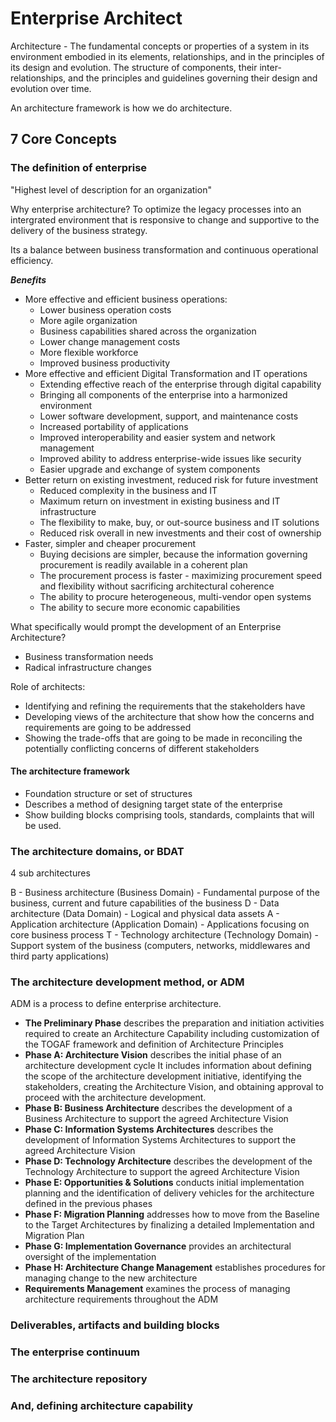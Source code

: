 # Enterprise Architect

Architecture - The fundamental concepts or properties of a system in its environment embodied in its elements, relationships, and in the principles of its design and evolution. The structure of components, their inter-relationships, and the principles and guidelines governing their design and evolution over time.

An architecture framework is how we do architecture.

## 7 Core Concepts

### The definition of enterprise

"Highest level of description for an organization"

Why enterprise architecture?
To optimize the legacy processes into an intergrated environment that is responsive to change and supportive to the delivery of the business strategy.

Its a balance between business transformation and continuous operational efficiency.

***Benefits***
- More effective and efficient business operations:
  - Lower business operation costs
  - More agile organization
  - Business capabilities shared across the organization
  - Lower change management costs
  - More flexible workforce
  - Improved business productivity
- More effective and efficient Digital Transformation and IT operations
  - Extending effective reach of the enterprise through digital capability
  - Bringing all components of the enterprise into a harmonized environment
  - Lower software development, support, and maintenance costs
  - Increased portability of applications
  - Improved interoperability and easier system and network management
  - Improved ability to address enterprise-wide issues like security
  - Easier upgrade and exchange of system components
- Better return on existing investment, reduced risk for future investment
  - Reduced complexity in the business and IT
  - Maximum return on investment in existing business and IT infrastructure
  - The flexibility to make, buy, or out-source business and IT solutions
  - Reduced risk overall in new investments and their cost of ownership
- Faster, simpler and cheaper procurement
  - Buying decisions are simpler, because the information governing procurement is readily available in a coherent plan
  - The procurement process is faster - maximizing procurement speed and flexibility without sacrificing architectural coherence
  - The ability to procure heterogeneous, multi-vendor open systems
  - The ability to secure more economic capabilities 

What specifically would prompt the development of an Enterprise Architecture?

- Business transformation needs
- Radical infrastructure changes

Role of architects:
- Identifying and refining the requirements that the stakeholders have
- Developing views of the architecture that show how the concerns and requirements are going to be addressed
- Showing the trade-offs that are going to be made in reconciling the potentially conflicting concerns of different stakeholders

#### The architecture framework
- Foundation structure or set of structures
- Describes a method of designing target state of the enterprise
- Show building blocks comprising tools, standards, complaints that will be used.

### The architecture domains, or BDAT

4 sub architectures

B - Business architecture (Business Domain) - Fundamental purpose of the business, current and future capabilities of the business
D - Data architecture (Data Domain) - Logical and physical data assets
A - Application architecture (Application Domain) - Applications focusing on core business process
T - Technology architecture (Technology Domain) - Support system of the business (computers, networks, middlewares and third party applications)



### The architecture development method, or ADM
ADM is a process to define enterprise architecture.

- **The Preliminary Phase** describes the preparation and initiation activities required to create an Architecture Capability including customization of the TOGAF framework and definition of Architecture Principles
- **Phase A: Architecture Vision** describes the initial phase of an architecture development cycle
It includes information about defining the scope of the architecture development initiative, identifying the stakeholders, creating the Architecture Vision, and obtaining approval to proceed with the architecture development.
- **Phase B: Business Architecture** describes the development of a Business Architecture to support the agreed Architecture Vision
- **Phase C: Information Systems Architectures** describes the development of Information Systems Architectures to support the agreed Architecture Vision
- **Phase D: Technology Architecture** describes the development of the Technology Architecture to support the agreed Architecture Vision
- **Phase E: Opportunities & Solutions** conducts initial implementation planning and the identification of delivery vehicles for the architecture defined in the previous phases
- **Phase F: Migration Planning** addresses how to move from the Baseline to the Target Architectures by finalizing a detailed Implementation and Migration Plan
- **Phase G: Implementation Governance** provides an architectural oversight of the implementation
- **Phase H: Architecture Change Management** establishes procedures for managing change to the new architecture
- **Requirements Management** examines the process of managing architecture requirements throughout the ADM


### Deliverables, artifacts and building blocks



### The enterprise continuum

### The architecture repository

### And, defining architecture capability